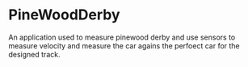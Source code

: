 # PineWoodDerby
An application used to measure pinewood derby and use sensors to measure velocity and measure the car agains the perfoect car for the designed track.
